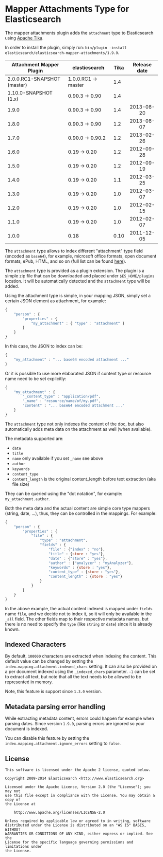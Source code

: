 Mapper Attachments Type for Elasticsearch
=========================================

The mapper attachments plugin adds the `attachment` type to Elasticsearch using [Apache Tika](http://lucene.apache.org/tika/).

In order to install the plugin, simply run: `bin/plugin -install elasticsearch/elasticsearch-mapper-attachments/1.9.0`.

|   Attachment Mapper Plugin  | elasticsearch         |  Tika  | Release date |
|-----------------------------|-----------------------|--------|:------------:|
| 2.0.0.RC1-SNAPSHOT (master) | 1.0.0.RC1 -> master   |  1.4   |              |
| 1.10.0-SNAPSHOT (1.x)       | 0.90.3 -> 0.90        |  1.4   |              |
| 1.9.0                       | 0.90.3 -> 0.90        |  1.4   |  2013-08-20  |
| 1.8.0                       | 0.90.3 -> 0.90        |  1.2   |  2013-08-07  |
| 1.7.0                       | 0.90.0 -> 0.90.2      |  1.2   |  2013-02-26  |
| 1.6.0                       | 0.19 -> 0.20          |  1.2   |  2012-09-28  |
| 1.5.0                       | 0.19 -> 0.20          |  1.2   |  2012-09-19  |
| 1.4.0                       | 0.19 -> 0.20          |  1.1   |  2012-03-25  |
| 1.3.0                       | 0.19 -> 0.20          |  1.0   |  2012-03-07  |
| 1.2.0                       | 0.19 -> 0.20          |  1.0   |  2012-02-15  |
| 1.1.0                       | 0.19 -> 0.20          |  1.0   |  2012-02-07  |
| 1.0.0                       | 0.18                  |  0.10  |  2011-12-05  |


The `attachment` type allows to index different "attachment" type field (encoded as `base64`), for example,
microsoft office formats, open document formats, ePub, HTML, and so on (full list can be found [here](http://tika.apache.org/1.4/formats.html)).

The `attachment` type is provided as a plugin extension. The plugin is a simple zip file that can be downloaded and placed under `$ES_HOME/plugins` location. It will be automatically detected and the `attachment` type will be added.

Using the attachment type is simple, in your mapping JSON, simply set a certain JSON element as attachment, for example:

```javascript
{
    "person" : {
        "properties" : {
            "my_attachment" : { "type" : "attachment" }
        }
    }
}
```

In this case, the JSON to index can be:

```javascript
{
    "my_attachment" : "... base64 encoded attachment ..."
}
```

Or it is possible to use more elaborated JSON if content type or resource name need to be set explicitly:

```javascript
{
    "my_attachment" : {
        "_content_type" : "application/pdf",
        "_name" : "resource/name/of/my.pdf",
        "content" : "... base64 encoded attachment ..."
    }
}
```

The `attachment` type not only indexes the content of the doc, but also automatically adds meta data on the attachment as well (when available).

The metadata supported are:

* `date`
* `title`
* `name` only available if you set `_name` see above
* `author`
* `keywords`
* `content_type`
* `content_length` is the original content_length before text extraction (aka file size)

They can be queried using the "dot notation", for example: `my_attachment.author`.

Both the meta data and the actual content are simple core type mappers (string, date, ...), thus, they can be controlled in the mappings. For example:

```javascript
{
    "person" : {
        "properties" : {
            "file" : {
                "type" : "attachment",
                "fields" : {
                    "file" : {"index" : "no"},
                    "title" : {store : "yes"},
                    "date" : {"store" : "yes"},
                    "author" : {"analyzer" : "myAnalyzer"},
                    "keywords" : {store : "yes"},
                    "content_type" : {store : "yes"},
                    "content_length" : {store : "yes"}
                }
            }
        }
    }
}
```

In the above example, the actual content indexed is mapped under `fields` name `file`, and we decide not to index it, so it will only be available in the `_all` field. The other fields map to their respective metadata names, but there is no need to specify the `type` (like `string` or `date`) since it is already known.

Indexed Characters
------------------

By default, `100000` characters are extracted when indexing the content. This default value can be changed by setting the `index.mapping.attachment.indexed_chars` setting. It can also be provided on a per document indexed using the `_indexed_chars` parameter. `-1` can be set to extract all text, but note that all the text needs to be allowed to be represented in memory.

Note, this feature is support since `1.3.0` version.

Metadata parsing error handling
-------------------------------

While extracting metadata content, errors could happen for example when parsing dates.
Since version `1.9.0`, parsing errors are ignored so your document is indexed.

You can disable this feature by setting the `index.mapping.attachment.ignore_errors` setting to `false`.

License
-------

    This software is licensed under the Apache 2 license, quoted below.

    Copyright 2009-2014 Elasticsearch <http://www.elasticsearch.org>

    Licensed under the Apache License, Version 2.0 (the "License"); you may not
    use this file except in compliance with the License. You may obtain a copy of
    the License at

        http://www.apache.org/licenses/LICENSE-2.0

    Unless required by applicable law or agreed to in writing, software
    distributed under the License is distributed on an "AS IS" BASIS, WITHOUT
    WARRANTIES OR CONDITIONS OF ANY KIND, either express or implied. See the
    License for the specific language governing permissions and limitations under
    the License.
